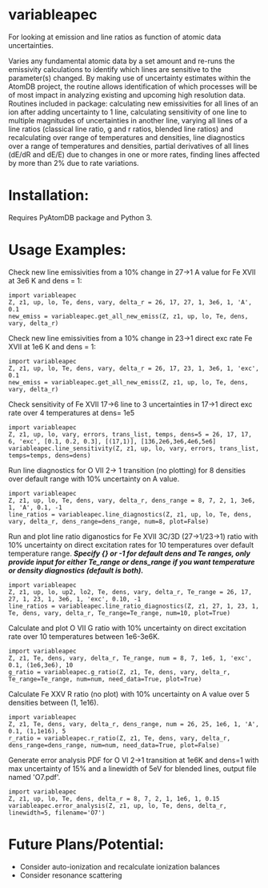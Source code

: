 # variableapec
For looking at emission and line ratios as function of atomic data uncertainties.

Varies any fundamental atomic data by a set amount and re-runs the emissivity calculations to identify which lines are sensitive to the parameter(s) changed. By making use of uncertainty estimates within the AtomDB project, the routine allows identification of which processes will be of most impact in analyzing existing and upcoming high resolution data. Routines included in package: calculating new emissivities for all lines of an ion after adding uncertainty to 1 line, calculating sensitivity of one line to multiple magnitudes of uncertainties in another line, varying all lines of a line ratios (classical line ratio, g and r ratios, blended line ratios) and recalculating over range of temperatures and densities, line diagnostics over a range of temperatures and densities, partial derivatives of all lines (dE/dR and dE/E) due to changes in one or more rates, finding lines affected by more than 2% due to rate variations. 

Installation:
============
Requires PyAtomDB package and Python 3.


Usage Examples:
==============
Check new line emissivities from a 10% change in 27->1 A value for Fe XVII at 3e6 K and dens = 1:

	import variableapec
	Z, z1, up, lo, Te, dens, vary, delta_r = 26, 17, 27, 1, 3e6, 1, 'A', 0.1
	new_emiss = variableapec.get_all_new_emiss(Z, z1, up, lo, Te, dens, vary, delta_r)

Check new line emissivities from a 10% change in 23->1 direct exc rate Fe XVII at 1e6 K and dens = 1:

	import variableapec
	Z, z1, up, lo, Te, dens, vary, delta_r = 26, 17, 23, 1, 3e6, 1, 'exc', 0.1
	new_emiss = variableapec.get_all_new_emiss(Z, z1, up, lo, Te, dens, vary, delta_r)

Check sensitivity of Fe XVII 17->6 line to 3 uncertainties in 17->1 direct exc rate over 4 temperatures at dens= 1e5
	
	import variableapec
	Z, z1, up, lo, vary, errors, trans_list, temps, dens=5 = 26, 17, 17, 6, 'exc', [0.1, 0.2, 0.3], [(17,1)], [136,2e6,3e6,4e6,5e6]
	variableapec.line_sensitivity(Z, z1, up, lo, vary, errors, trans_list, temps=temps, dens=dens)
	
Run line diagnostics for O VII 2-> 1 transition (no plotting) for 8 densities over default range with 10% uncertainty on A value. 
	
	import variableapec
	Z, z1, up, lo, Te, dens, vary, delta_r, dens_range = 8, 7, 2, 1, 3e6, 1, 'A', 0.1, -1
	line_ratios = variableapec.line_diagnostics(Z, z1, up, lo, Te, dens, vary, delta_r, dens_range=dens_range, num=8, plot=False)

Run and plot line ratio diganostics for Fe XVII 3C/3D (27->1/23->1) ratio with 10% uncertainty on direct excitation rates for 10 temperatures over default temperature range. ***Specify {} or -1 for default dens and Te ranges, only provide input for either Te_range or dens_range if you want temperature or density diagnostics (default is both).***

	import variableapec
	Z, z1, up, lo, up2, lo2, Te, dens, vary, delta_r, Te_range = 26, 17, 27, 1, 23, 1, 3e6, 1, 'exc', 0.10, -1
	line_ratios = variableapec.line_ratio_diagnostics(Z, z1, 27, 1, 23, 1, Te, dens, vary, delta_r, Te_range=Te_range, num=10, plot=True)
	
Calculate and plot O VII G ratio with 10% uncertainty on direct excitation rate over 10 temperatures between 1e6-3e6K.
	
	import variableapec
	Z, z1, Te, dens, vary, delta_r, Te_range, num = 8, 7, 1e6, 1, 'exc', 0.1, (1e6,3e6), 10
	g_ratio = variableapec.g_ratio(Z, z1, Te, dens, vary, delta_r, Te_range=Te_range, num=num, need_data=True, plot=True)
	
Calculate Fe XXV R ratio (no plot) with 10% uncertainty on A value over 5 densities between (1, 1e16).
	
	import variableapec
	Z, z1, Te, dens, vary, delta_r, dens_range, num = 26, 25, 1e6, 1, 'A', 0.1, (1,1e16), 5
	r_ratio = variableapec.r_ratio(Z, z1, Te, dens, vary, delta_r, dens_range=dens_range, num=num, need_data=True, plot=False)

Generate error analysis PDF for O VI 2->1 transition at 1e6K and dens=1 with max uncertainty of 15% and a linewidth of 5eV for blended lines, output file named 'O7.pdf'.

	import variableapec
	Z, z1, up, lo, Te, dens, delta_r = 8, 7, 2, 1, 1e6, 1, 0.15
	variableapec.error_analysis(Z, z1, up, lo, Te, dens, delta_r, linewidth=5, filename='O7')
	
Future Plans/Potential:
=================
- Consider auto-ionization and recalculate ionization balances
- Consider resonance scattering
